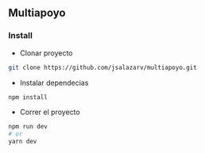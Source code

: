 ## Multiapoyo

### Install

- Clonar proyecto

```bash
git clone https://github.com/jsalazarv/multiapoyo.git
```

- Instalar dependecias
```bash
npm install
```

- Correr el proyecto

```bash
npm run dev
# or
yarn dev
```

